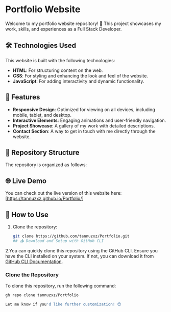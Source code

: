 # Portfolio Website

Welcome to my portfolio website repository! 🌟 This project showcases my work, skills, and experiences as a Full Stack Developer.

## 🛠️ Technologies Used

This website is built with the following technologies:

- **HTML**: For structuring content on the web.
- **CSS**: For styling and enhancing the look and feel of the website.
- **JavaScript**: For adding interactivity and dynamic functionality.

## 🚀 Features

- **Responsive Design**: Optimized for viewing on all devices, including mobile, tablet, and desktop.
- **Interactive Elements**: Engaging animations and user-friendly navigation.
- **Project Showcase**: A gallery of my work with detailed descriptions.
- **Contact Section**: A way to get in touch with me directly through the website.

## 📂 Repository Structure

The repository is organized as follows:


## 🌐 Live Demo

You can check out the live version of this website here: [https://tannuzxz.github.io/Portfolio/]

## 📝 How to Use

1. Clone the repository:
   ```bash
   git clone https://github.com/tannuzxz/Portfolio.git
   ## 📥 Download and Setup with GitHub CLI

2.You can quickly clone this repository using the GitHub CLI. Ensure you have the CLI installed on your system. If not, you can download it from [GitHub CLI Documentation](https://cli.github.com/).

### Clone the Repository

To clone this repository, run the following command:

```bash
gh repo clone tannuzxz/Portfolio

Let me know if you'd like further customization! 😊
